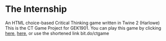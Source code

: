 # The Internship
An HTML choice-based Critical Thinking game written in Twine 2 (Harlowe)
This is the CT Game Project for GEK1901.
You can play this game by clicking [here](https://www.comp.nus.edu.sg/~a0126586/TheInternship/), [here](http://ngokimphu.github.io/TheInternship/), or use the shortened link bit.do/ctgame
